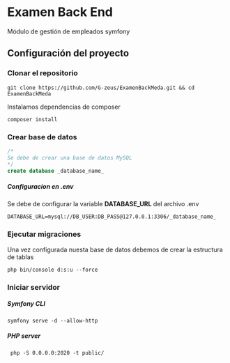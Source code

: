 # Examen Back End

Módulo de gestión de empleados symfony

## Configuración del proyecto
### Clonar el repositorio
``` shell
git clone https://github.com/G-zeus/ExamenBackMeda.git && cd ExamenBackMeda 
```
Instalamos dependencias de composer
``` shell
composer install
```
### Crear base de datos
```SQL
/*
Se debe de crear una base de datos MySQL
*/
create database _database_name_
```
##### Configuracion en .env
Se debe de configurar la variable **DATABASE_URL** del archivo .env
```
DATABASE_URL=mysql://DB_USER:DB_PASS@127.0.0.1:3306/_database_name_
```

### Ejecutar migraciones
Una vez configurada nuesta base de datos debemos de crear la estructura de tablas
``` shell
php bin/console d:s:u --force  
```
### Iniciar servidor
##### Symfony CLI
``` shell
symfony serve -d --allow-http
```
##### PHP server
``` shell
 php -S 0.0.0.0:2020 -t public/
```
